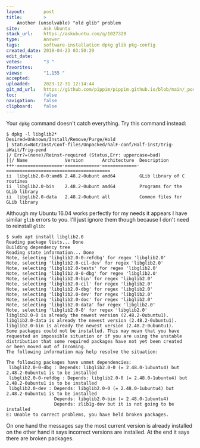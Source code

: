 ```yaml
---
layout:       post
title:        >
    Another (unsolvable) "old glib" problem
site:         Ask Ubuntu
stack_url:    https://askubuntu.com/q/1027329
type:         Answer
tags:         software-installation dpkg glib pkg-config
created_date: 2018-04-23 03:50:29
edit_date:    
votes:        "3 "
favorites:    
views:        "1,155 "
accepted:     
uploaded:     2023-12-31 12:14:44
git_md_url:   https://github.com/pippim/pippim.github.io/blob/main/_posts/2018/2018-04-23-Another-_unsolvable_-_old-glib_-problem.md
toc:          false
navigation:   false
clipboard:    false
---
```


Your `dpkg` command doesn't catch everything. Try this command instead:

``` 
$ dpkg -l libglib2*
Desired=Unknown/Install/Remove/Purge/Hold
| Status=Not/Inst/Conf-files/Unpacked/halF-conf/Half-inst/trig-aWait/Trig-pend
|/ Err?=(none)/Reinst-required (Status,Err: uppercase=bad)
||/ Name              Version       Architecture  Description
+++-=================-=============-=============-=======================================
ii  libglib2.0-0:amd6 2.48.2-0ubunt amd64         GLib library of C routines
ii  libglib2.0-bin    2.48.2-0ubunt amd64         Programs for the GLib library
ii  libglib2.0-data   2.48.2-0ubunt all           Common files for GLib library
```

Although my Ubuntu 16.04 works perfectly for my needs it appears I have similar `glib` errors to you. I'll just ignore them though because I don't need to reinstall `glib`:

``` 
$ sudo apt install libglib2.0
Reading package lists... Done
Building dependency tree       
Reading state information... Done
Note, selecting 'libglib2.0-0-refdbg' for regex 'libglib2.0'
Note, selecting 'libglib2.0-cil-dev' for regex 'libglib2.0'
Note, selecting 'libglib2.0-tests' for regex 'libglib2.0'
Note, selecting 'libglib2.0-0-dbg' for regex 'libglib2.0'
Note, selecting 'libglib2.0-bin' for regex 'libglib2.0'
Note, selecting 'libglib2.0-cil' for regex 'libglib2.0'
Note, selecting 'libglib2.0-dbg' for regex 'libglib2.0'
Note, selecting 'libglib2.0-dev' for regex 'libglib2.0'
Note, selecting 'libglib2.0-doc' for regex 'libglib2.0'
Note, selecting 'libglib2.0-data' for regex 'libglib2.0'
Note, selecting 'libglib2.0-0' for regex 'libglib2.0'
libglib2.0-0 is already the newest version (2.48.2-0ubuntu1).
libglib2.0-data is already the newest version (2.48.2-0ubuntu1).
libglib2.0-bin is already the newest version (2.48.2-0ubuntu1).
Some packages could not be installed. This may mean that you have
requested an impossible situation or if you are using the unstable
distribution that some required packages have not yet been created
or been moved out of Incoming.
The following information may help resolve the situation:

The following packages have unmet dependencies:
 libglib2.0-0-dbg : Depends: libglib2.0-0 (= 2.48.0-1ubuntu4) but 2.48.2-0ubuntu1 is to be installed
 libglib2.0-0-refdbg : Depends: libglib2.0-0 (= 2.48.0-1ubuntu4) but 2.48.2-0ubuntu1 is to be installed
 libglib2.0-dev : Depends: libglib2.0-0 (= 2.48.0-1ubuntu4) but 2.48.2-0ubuntu1 is to be installed
                  Depends: libglib2.0-bin (= 2.48.0-1ubuntu4)
                  Depends: zlib1g-dev but it is not going to be installed
E: Unable to correct problems, you have held broken packages.
```

On one hand the messages say the most current version is already installed on the other hand it says incorrect versions are installed. At the end it says there are broken packages.
